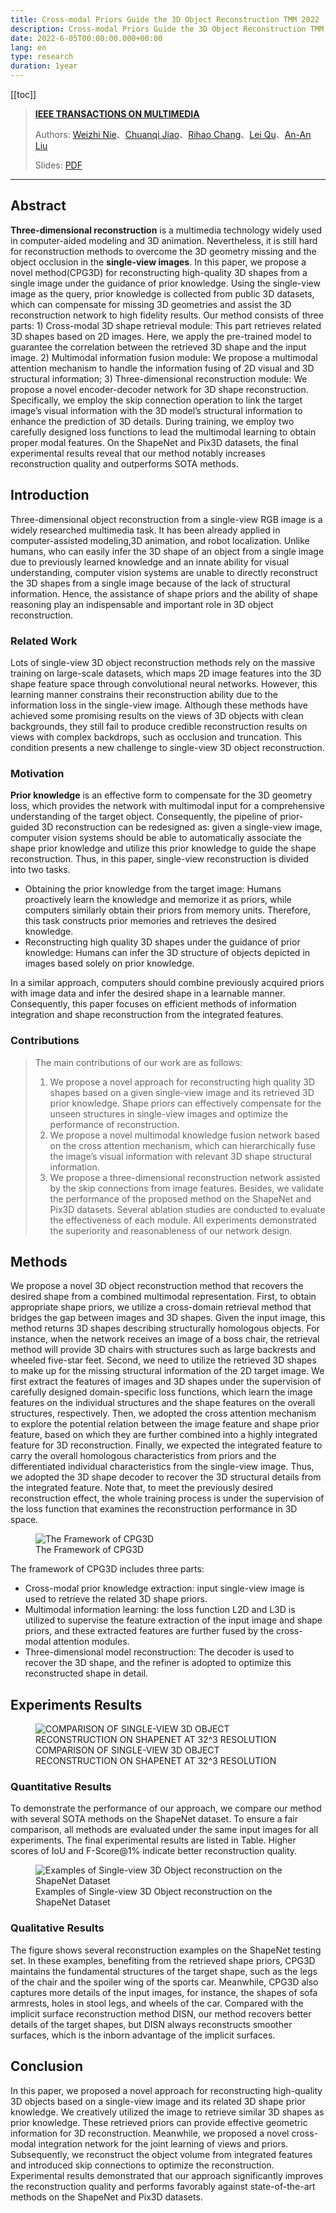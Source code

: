 ```yaml
---
title: Cross-modal Priors Guide the 3D Object Reconstruction TMM 2022
description: Cross-modal Priors Guide the 3D Object Reconstruction TMM 2022
date: 2022-6-05T00:00:00.000+00:00
lang: en
type: research
duration: 1year
---
```


[[toc]]

> [**IEEE TRANSACTIONS ON MULTIMEDIA**](https://ieeexplore.ieee.org/)
> 
> Authors: [Weizhi Nie](WeizhiNie@tju.edu.cn)、[Chuanqi Jiao](chuanqi_097@tju.edu.cn)、[Rihao Chang](RihaoChang@tju.edu.cn)、[Lei Qu](LeiQu@tju.edu.cn)、[An-An Liu](An-AnLiu@tju.edu.cn)
>
> Slides: [PDF](/images/CPG3D.pdf)
>

---

## Abstract

**Three-dimensional reconstruction** is a multimedia technology widely used in computer-aided modeling and 3D animation. Nevertheless, it is still hard for reconstruction methods to overcome the 3D geometry missing and the object occlusion in the **single-view images**. In this paper, we propose a novel method(CPG3D) for reconstructing high-quality 3D shapes from a single image under the guidance of prior knowledge. Using the single-view image as the query, prior knowledge is collected from public 3D datasets, which can compensate for missing 3D geometries and assist the 3D reconstruction network to high fidelity results. Our method consists of three parts: 1) Cross-modal 3D shape retrieval module: This part retrieves related 3D shapes based on 2D images. Here, we apply the pre-trained model to guarantee the correlation between the retrieved 3D shape and the input image. 2) Multimodal information fusion module: We propose a multimodal attention mechanism to handle the information fusing of 2D visual and 3D structural information; 3) Three-dimensional reconstruction module: We propose a novel encoder-decoder network for 3D shape reconstruction. Specifically, we employ the skip connection operation to link the target image’s visual information with the 3D model’s structural information to enhance the prediction of 3D details. During training, we employ two carefully designed loss functions to lead the multimodal learning to obtain proper modal features. On the ShapeNet and Pix3D datasets, the final experimental results reveal that our method notably increases reconstruction quality and outperforms SOTA methods.

##  Introduction

Three-dimensional object reconstruction from a single-view RGB image is a widely researched multimedia task. It has been already applied in computer-assisted modeling,3D animation, and robot localization. Unlike humans, who can easily infer the 3D shape of an object from a single image due to previously learned knowledge and an innate ability for visual understanding, computer vision systems are unable to directly reconstruct the 3D shapes from a single image because of the lack of structural information. Hence, the assistance of shape priors and the ability of shape reasoning play an indispensable and important role in 3D object reconstruction.

### Related Work

Lots of single-view 3D object reconstruction methods rely on the massive training on large-scale datasets, which maps 2D image features into the 3D shape feature space
through convolutional neural networks. However, this learning manner constrains their reconstruction ability due to the information loss in the single-view image. Although these methods have achieved some promising results on the views of 3D objects with clean backgrounds, they still fail to produce credible reconstruction results on views with complex backdrops, such as occlusion and truncation. This condition presents a new challenge to single-view 3D object reconstruction.

### Motivation

**Prior knowledge** is an effective form to compensate for the 3D geometry loss, which provides the network with multimodal input for a comprehensive understanding of
the target object. Consequently, the pipeline of prior-guided 3D reconstruction can be redesigned as: given a single-view image, computer vision systems should be able to automatically associate the shape prior knowledge and utilize this prior knowledge to guide the shape reconstruction. Thus, in this paper, single-view reconstruction is divided into two tasks.
- Obtaining the prior knowledge from the target image: Humans proactively learn the knowledge and memorize it as priors, while computers similarly obtain their priors from memory units. Therefore, this task constructs prior memories and retrieves the desired knowledge.
- Reconstructing high quality 3D shapes under the guidance of prior knowledge: Humans can infer the 3D structure of objects depicted in images based solely on prior knowledge. 

In a similar approach, computers should combine previously acquired priors with image data and infer the desired shape in a learnable manner. Consequently, this paper focuses on efficient methods of information integration and shape reconstruction from the integrated features.

### Contributions

> The main contributions of our work are as follows:
> 1. We propose a novel approach for reconstructing high quality 3D shapes based on a given single-view image and its retrieved 3D prior knowledge. Shape priors can effectively compensate for the unseen structures in single-view images and optimize the performance of reconstruction.
> 2. We propose a novel multimodal knowledge fusion network based on the cross attention mechanism, which can hierarchically fuse the image’s visual information with relevant 3D shape structural information.
> 3. We propose a three-dimensional reconstruction network assisted by the skip connections from image features. Besides, we validate the performance of the proposed method on the ShapeNet and Pix3D datasets. Several ablation studies are conducted to evaluate the effectiveness of each module. All experiments demonstrated the superiority and reasonableness of our network design.

## Methods

We propose a novel 3D object reconstruction method that recovers the desired shape from a combined multimodal representation. First, to obtain appropriate shape priors, we utilize a cross-domain retrieval method that bridges the gap between images and 3D shapes. Given the input image, this method returns 3D shapes describing structurally homologous objects. For instance, when the network receives an image of a boss chair, the retrieval method will provide 3D chairs with structures such as large backrests and wheeled five-star feet. Second, we need to utilize the retrieved 3D shapes to make up for the missing structural information of the 2D target image. We first extract the features of images and 3D shapes under the supervision of carefully designed domain-specific loss functions, which learn the image features on the individual structures and the shape features on the overall structures, respectively. Then, we adopted the cross attention mechanism to explore the potential relation between the image feature and shape prior feature, based on which they are further combined into a highly integrated feature for 3D reconstruction. Finally, we expected the integrated feature to carry the overall homologous characteristics from priors and the differentiated individual characteristics from the single-view image. Thus, we adopted the 3D shape decoder to recover the 3D structural details from the integrated feature. Note that, to meet the previously desired reconstruction effect, the whole training process is under the supervision of the loss function that examines the reconstruction performance in 3D space.

<figure>
  <img src="/images/tmm-architecture.png" alt="The Framework of CPG3D" />
  <figcaption>The Framework of CPG3D</figcaption>
</figure>

The framework of CPG3D includes three parts:
- Cross-modal prior knowledge extraction: input single-view image is used to retrieve the related 3D shape priors.
- Multimodal information learning: the loss function L2D and L3D is utilized to supervise the feature extraction of the input image and shape priors, and these extracted features are further fused by the cross-modal attention modules.
- Three-dimensional model reconstruction: The decoder is used to recover the 3D shape, and the refiner is adopted to optimize this reconstructed shape in detail.

## Experiments Results

<!-- | Methods | Table | Chair | Airplane | Car | Sofa | CD-S | CD-M | CD-H | AVG-CD | F1 |
| ------ | ------ | ------ | ------ | ------ | ------ | ------ | ------ | ------ | ------ | ------ |
| FoldingNet | 2.53 | 2.81 | 1.43 | 1.98 | 2.48 | 2.67 | 2.66(-0.01) | 4.05(+1.38) | 3.12 | 0.082 |
| PCN | 2.13 | 2.29 | 1.02 | 1.85 | 2.06 | 1.94 | 1.96(+0.02) | 4.08(+2.14) | 2.66 | 0.133 |
| TopNet | 2.21 | 2.53 | 1.14 | 2.18 | 2.36 | 2.26 | 2.16(-0.10) | 4.30(+2.26) | 2.91 | 0.126 |
| PFNet | 3.95 | 4.24 | 1.81 | 2.53 | 3.34 | 3.83 | 3.87(+0.04) | 7.97(+4.10) | 5.22 | 0.339 |
| GRNet | 1.63 | 1.88 | 1.02 | 1.64 | 1.72 | 1.35 | 1.71(+0.36) | 2.85(+1.50) | 1.97 | 0.238 |
| PoinTr | 0.81 | 0.95 | 0.44 | 0.91 | 0.79 | 0.58 | 0.88(+0.30) | 1.79(+1.21) | 1.09 | 0.464 |
| Point-PC | 1.16 | 1.26 | 0.58 | 1.05 | 1.19 | 1.16 | 1.23(+0.07) | 2.04(+0.88) | 1.48 | 0.426 | -->

<figure>
  <img src="/images/tmm-shapenet-table.png" alt="COMPARISON OF SINGLE-VIEW 3D OBJECT RECONSTRUCTION ON SHAPENET AT 32^3 RESOLUTION" />
  <figcaption>COMPARISON OF SINGLE-VIEW 3D OBJECT RECONSTRUCTION ON SHAPENET AT 32^3 RESOLUTION</figcaption>
</figure>

###  Quantitative Results

To demonstrate the performance of our approach, we compare our method with several SOTA methods on the ShapeNet dataset. To ensure a fair comparison, all methods are evaluated under the same input images for all experiments. The final experimental results are listed in Table. Higher scores of IoU and F-Score@1% indicate better reconstruction quality.

<figure>
  <img src="/images/tmm-shapenet-figure.png" alt="Examples of Single-view 3D Object reconstruction on the ShapeNet Dataset" />
  <figcaption>Examples of Single-view 3D Object reconstruction on the ShapeNet Dataset</figcaption>
</figure>

###  Qualitative Results

The figure shows several reconstruction examples on the ShapeNet testing set. In these examples, benefiting from the retrieved shape priors, CPG3D maintains the fundamental structures of the target shape, such as the legs of the chair and the spoiler wing of the sports car. Meanwhile, CPG3D also captures more details of the input images, for instance, the shapes of sofa armrests, holes in stool legs, and wheels of the car. Compared with the implicit surface reconstruction method DISN, our method recovers better details of the target shapes, but DISN always reconstructs smoother surfaces, which is the inborn advantage of the implicit surfaces.

##  Conclusion

In this paper, we proposed a novel approach for reconstructing high-quality 3D objects based on a single-view image and its related 3D shape prior knowledge. We creatively utilized the image to retrieve similar 3D shapes as prior knowledge. These retrieved priors can provide effective geometric information for 3D reconstruction. Meanwhile, we proposed a novel cross-modal integration network for the joint learning of views and priors. Subsequently, we reconstruct the object volume from integrated features and introduced skip connections to optimize the reconstruction. Experimental results demonstrated that our approach significantly improves the reconstruction quality and performs favorably against state-of-the-art methods on the ShapeNet and Pix3D datasets.
